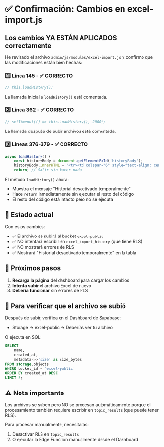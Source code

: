 # ✅ Confirmación: Cambios en excel-import.js

## Los cambios YA ESTÁN APLICADOS correctamente

He revisado el archivo `admin/js/modules/excel-import.js` y confirmo que las modificaciones están bien hechas:

### 1️⃣ Línea 145 - ✅ CORRECTO
```javascript
// this.loadHistory();
```
La llamada inicial a `loadHistory()` está comentada.

### 2️⃣ Línea 362 - ✅ CORRECTO
```javascript
// setTimeout(() => this.loadHistory(), 2000);
```
La llamada después de subir archivos está comentada.

### 3️⃣ Líneas 376-379 - ✅ CORRECTO
```javascript
async loadHistory() {
    const historyBody = document.getElementById('historyBody');
    historyBody.innerHTML = '<tr><td colspan="6" style="text-align: center;">Historial desactivado temporalmente</td></tr>';
    return; // Salir sin hacer nada
```
El método `loadHistory()` ahora:
- Muestra el mensaje "Historial desactivado temporalmente"
- Hace `return` inmediatamente sin ejecutar el resto del código
- El resto del código está intacto pero no se ejecuta

## 🎯 Estado actual

Con estos cambios:
- ✅ El archivo se subirá al bucket `excel-public`
- ✅ NO intentará escribir en `excel_import_history` (que tiene RLS)
- ✅ NO mostrará errores de RLS
- ✅ Mostrará "Historial desactivado temporalmente" en la tabla

## 🚀 Próximos pasos

1. **Recarga la página** del dashboard para cargar los cambios
2. **Intenta subir** el archivo Excel de nuevo
3. **Debería funcionar** sin errores de RLS

## 📝 Para verificar que el archivo se subió

Después de subir, verifica en el Dashboard de Supabase:
- Storage → excel-public → Deberías ver tu archivo

O ejecuta en SQL:
```sql
SELECT 
    name,
    created_at,
    metadata->>'size' as size_bytes
FROM storage.objects
WHERE bucket_id = 'excel-public'
ORDER BY created_at DESC
LIMIT 5;
```

## ⚠️ Nota importante

Los archivos se suben pero NO se procesan automáticamente porque el procesamiento también requiere escribir en `topic_results` (que puede tener RLS).

Para procesar manualmente, necesitarás:
1. Desactivar RLS en `topic_results`
2. O ejecutar la Edge Function manualmente desde el Dashboard 